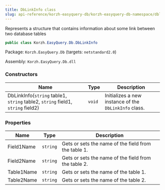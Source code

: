 ```yaml
---
title: DbLinkInfo class
slug: api-reference/korzh-easyquery-db/korzh-easyquery-db-namespace/dblinkinfo-class
---
```


Represents a structure that contains information about some link between two database tables
```csharp
public class Korzh.EasyQuery.Db.DbLinkInfo

```
Package: `Korzh.EasyQuery.Db` (targets: `netstandard2.0`)

Assembly: `Korzh.EasyQuery.Db.dll`

### Constructors

| Name | Type | Description | 
| --- | --- | --- | 
| DbLinkInfo(`string` table1, `string` table2, `string` field1, `string` field2) | `void` | Initializes a new instance of the `DbLinkInfo` class. | 


### Properties

| Name | Type | Description | 
| --- | --- | --- | 
| Field1Name | `string` | Gets or sets the name of the field from the table 1. | 
| Field2Name | `string` | Gets or sets the name of the field from the table 2. | 
| Table1Name | `string` | Gets or sets the name of the table 1. | 
| Table2Name | `string` | Gets or sets the name of the table 2. |